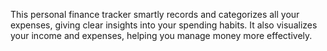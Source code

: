 This personal finance tracker smartly records and categorizes all your expenses, giving clear insights into your spending habits. It also visualizes your income and expenses, helping you manage money more effectively.
